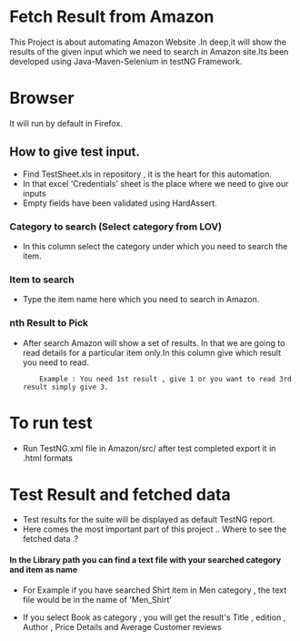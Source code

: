# Fetch Result from Amazon

This Project is about automating Amazon Website .In deep,it will show the results of the given input which we need to search in Amazon site.Its been developed using Java-Maven-Selenium in testNG Framework.

# Browser 

It will run by default in Firefox.

## How to give test input. 

* Find TestSheet.xls in repository , it is the heart for this automation.
* In that excel 'Credentials' sheet is the place where we need to give our inputs
* Empty fields have been validated using HardAssert.

### Category to search (Select category from LOV)
*   In this column select the category under which you need to search the item.

### Item to search 
*   Type the item name here which you need to search in Amazon.
                  
### nth Result to Pick

*   After search Amazon will show a set of results. In that we are going to read details
    for a particular item only.In this column give which result you need to read.
    
            Example : You need 1st result , give 1 or you want to read 3rd result simply give 3.
            
 # To run test 
 
 * Run TestNG.xml file in Amazon/src/ after test completed export it in .html formats

 
 # Test Result and fetched data
 
 * Test results for the suite will be displayed as default TestNG report.
 * Here comes the most important part of this project .. Where to see the fetched data .?
 
 #### In the Library path you can find a text file with your searched category and item as name 
     
 * For Example if you have searched Shirt item in Men category , the text file 
   would be in the name of 'Men_Shirt'
    
 * If you select Book as category , you will get the result's Title , edition , Author , 
   Price Details and Average Customer reviews
